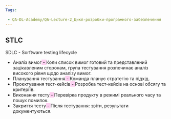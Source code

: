 ```yaml
---
Tags:
 
 - QA-DL-Academy/QA-Lecture-2_Цикл-розробки-програмного-забезпечення
---
```

## STLC

SDLC - Sorftware testing lifecycle

- Аналіз вимог<mark style="background: #FFB8EBA6;"> - </mark>Коли список вимог готовий та представлений зацікавленим сторонам, група тестування розпочинає аналіз високого рівня щодо аналізу вимог.
- Планування тестування<mark style="background: #FFB8EBA6;"> - </mark>Команда планує стратегію та підхід.
- Проєктування тест-кейсів<mark style="background: #FFB8EBA6;"> - </mark>Розробка тест-кейсів на основі обсягу та критеріїв.
- Виконання тесту<mark style="background: #FFB8EBA6;"> - </mark>Перевірка продукту в режимі реального часу та пошук помилок.
- Закриття тесту<mark style="background: #FFB8EBA6;"> - </mark>Після тестування: звіти, результати документуються.

